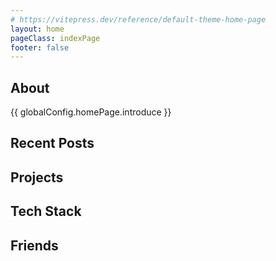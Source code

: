 ```yaml
---
# https://vitepress.dev/reference/default-theme-home-page
layout: home
pageClass: indexPage
footer: false
---
```


<FirstPage />

<div v-if="globalConfig.homePage.modules.about">
    <h2><Icon icon="fluent:info-16-regular" /> About</h2>
    {{ globalConfig.homePage.introduce }}
</div>

<div v-if="globalConfig.homePage.modules.recentPosts">
    <h2><Icon icon="fluent:document-16-regular" /> Recent Posts</h2>
    <div v-if="globalConfig.homePage.modules.lastMoment">
        <LastMoment />
    </div>
    <RecentPosts />
</div>

<div v-if="globalConfig.homePage.modules.projects">
    <h2><Icon icon="fluent:shopping-bag-16-regular" /> Projects</h2>
    <div v-if="globalConfig.homePage.modules.githubLastStatus">
        <GitHubLastStatus />
    </div>
    <Projects />
</div>

<div v-if="globalConfig.homePage.modules.techStack">
    <h2><Icon icon="fluent:network-adapter-16-regular" /> Tech Stack</h2>
    <TechStack />
</div>

<div v-if="globalConfig.homePage.modules.friends">
    <h2><Icon icon="fluent:person-16-regular" /> Friends</h2>
    <Friends />
</div>

<script setup lang="ts">
    import { globalConfig } from "./config";
</script>

<style>
    /* 同时显示两个头像看起来很乱所以隐藏掉一个小的 */
    .indexPage img.VPImage.logo {
        display: none
    }
</style>
